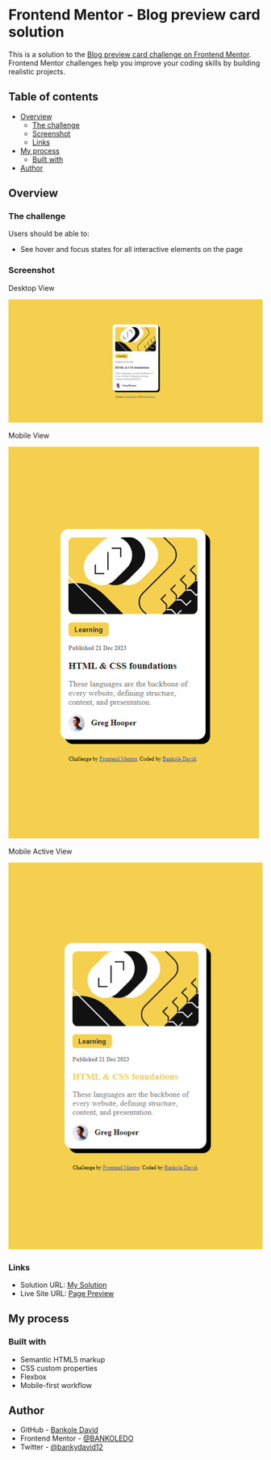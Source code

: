 # Frontend Mentor - Blog preview card solution

This is a solution to the [Blog preview card challenge on Frontend Mentor](https://www.frontendmentor.io/challenges/blog-preview-card-ckPaj01IcS). Frontend Mentor challenges help you improve your coding skills by building realistic projects. 

## Table of contents

- [Overview](#overview)
  - [The challenge](#the-challenge)
  - [Screenshot](#screenshot)
  - [Links](#links)
- [My process](#my-process)
  - [Built with](#built-with)
- [Author](#author)


## Overview

### The challenge

Users should be able to:

- See hover and focus states for all interactive elements on the page

### Screenshot
Desktop View

![](./assets/images/Screenshot%20(119).png)

Mobile View 

![](./assets/images/Screenshot%20(120).png)

Mobile Active View

![](./assets/images/Screenshot%20(121).png)

### Links

- Solution URL: [My Solution](https://github.com/BANKOLEDO/blog-preview-card-main)
- Live Site URL: [Page Preview](https://bankoledo.github.io/blog-preview-card-main/)

## My process

### Built with

- Semantic HTML5 markup
- CSS custom properties
- Flexbox
- Mobile-first workflow

## Author

- GitHub - [Bankole David](https://github.com/BANKOLEDO)
- Frontend Mentor - [@BANKOLEDO](https://www.frontendmentor.io/profile/BANKOLEDO)
- Twitter - [@bankydavid12](https://x.com/bankydavid12)

